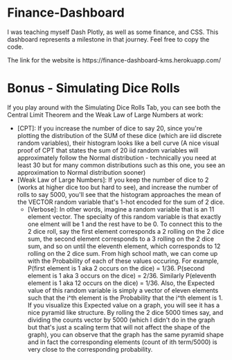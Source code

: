# Finance-Dashboard

I was teaching myself Dash Plotly, as well as some finance, and CSS.
This dashboard represents a milestone in that journey. Feel free to copy the code.

<p> The link for the website is https://finance-dashboard-kms.herokuapp.com/

# Bonus - Simulating Dice Rolls

If you play around with the Simulating Dice Rolls Tab, you can see both the Central Limit Theorem and the Weak Law of Large Numbers at work:
- [CPT]: If you increase the number of dice to say 20, since you're plotting the distribution of the SUM of these dice (which are iid discrete random variables), their histogram looks like a bell curve (A nice visual proof of CPT that states the sum of 20 iid random variables will approximately follow the Normal distribution - technically you need at least 30 but for many common distributions such as this one, you see an approximation to Normal distribution sooner)
- [Weak Law of Large Numbers]: If you keep the number of dice to 2 (works at higher dice too but hard to see), and increase the number of rolls to say 5000, you'll see that the histogram approaches the mean of the VECTOR random variable that's 1-hot encoded for the sum of 2 dice.
  - [Verbose]: In other words, imagine a random variable that is an 11 element vector. The specialty of this random variable is that exactly one elment will be 1 and the rest have to be 0. To connect this to the 2 dice roll, say the first element corresponds a 2 rolling on the 2 dice sum, the second element corresponds to a 3 rolling on the 2 dice sum, and so on until the eleventh element, which corresponds to 12 rolling on the 2 dice sum. From high school math, we can come up with the Probability of each of these values occuring. For example, P(first element is 1 aka 2 occurs on the dice) = 1/36. P(second element is 1 aka 3 occurs on the dice) = 2/36. Similarly P(eleventh element is 1 aka 12 occurs on the dice) = 1/36. Also, the Expected value of this random variable is simply a vector of eleven elements such that the i^th element is the Probability that the i^th element is 1. If you visualize this Expected value on a graph, you will see it has a nice pyramid like structure. By rolling the 2 dice 5000 times say, and dividing the counts vector by 5000 (which I didn't do in the graph but that's just a scaling term that will not affect the shape of the graph), you can observe that the graph has the same pyramid shape and in fact the corresponding elements (count of ith term/5000) is very close to the corresponding probability.
